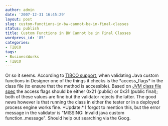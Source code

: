 ```yaml
---
author: admin
date: '2007-12-31 16:45:29'
layout: post
slug: custom-functions-in-bw-cannot-be-in-final-classes
status: publish
title: Custom Functions in BW Cannot be in Final Classes
wordpress_id: '85'
categories:
- TIBCO
tags:
- BusinessWorks
- TIBCO
---
```


Or so it seems. According to [TIBCO support](http://support.tibco.com),
when validating Java custom functions in Designer one of the things it
checks is the \*access\_flags\* in the class file (to ensure that the
method is accessible). Based on [JVM class file
spec](http://java.sun.com/docs/books/jvms/second\_edition/html/ClassFile.doc.html)
the access flags should be either 0x21 (public) or 0x31 (public final);
both of these values are fine but the validator rejects the latter. The
good news however is that running the class in either the tester or in a
deployed process engine works fine. \*Update:\* I forgot to mention
this, but the error message in the validator is "MISSING: Invalid java
custom function..message". Should help out searching via the Goog.
